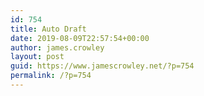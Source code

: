 ```yaml
---
id: 754
title: Auto Draft
date: 2019-08-09T22:57:54+00:00
author: james.crowley
layout: post
guid: https://www.jamescrowley.net/?p=754
permalink: /?p=754
---
```

